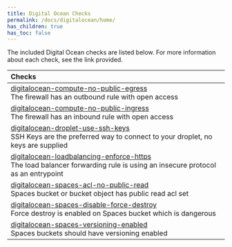 ```yaml
---
title: Digital Ocean Checks
permalink: /docs/digitalocean/home/
has_children: true
has_toc: false
---
```


The included Digital Ocean checks are listed below. For more information about each check, see the link provided.

| Checks |
|:------------|
|[digitalocean-compute-no-public-egress](/docs/digitalocean/compute/no-public-egress)<br>The firewall has an outbound rule with open access|
|[digitalocean-compute-no-public-ingress](/docs/digitalocean/compute/no-public-ingress)<br>The firewall has an inbound rule with open access|
|[digitalocean-droplet-use-ssh-keys](/docs/digitalocean/droplet/use-ssh-keys)<br>SSH Keys are the preferred way to connect to your droplet, no keys are supplied|
|[digitalocean-loadbalancing-enforce-https](/docs/digitalocean/loadbalancing/enforce-https)<br>The load balancer forwarding rule is using an insecure protocol as an entrypoint|
|[digitalocean-spaces-acl-no-public-read](/docs/digitalocean/spaces/acl-no-public-read)<br>Spaces bucket or bucket object has public read acl set|
|[digitalocean-spaces-disable-force-destroy](/docs/digitalocean/spaces/disable-force-destroy)<br>Force destroy is enabled on Spaces bucket which is dangerous|
|[digitalocean-spaces-versioning-enabled](/docs/digitalocean/spaces/versioning-enabled)<br>Spaces buckets should have versioning enabled|
